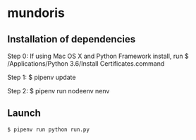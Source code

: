 # mundoris

## Installation of dependencies

Step 0:
    If using Mac OS X and Python Framework install, run
    $ /Applications/Python 3.6/Install Certificates.command

Step 1:
    $ pipenv update

Step 2:
    $ pipenv run nodeenv nenv

## Launch
```
$ pipenv run python run.py
```